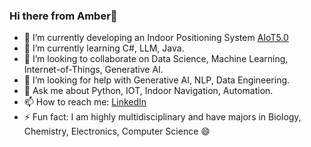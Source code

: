 ### Hi there from Amber👋
- 🔭 I’m currently developing an Indoor Positioning System <a href="https://www.nectlc.com/asset_tracking_management.php" target="_blank">AIoT5.0</a>
- 🌱 I’m currently learning C#, LLM, Java.
- 👯 I’m looking to collaborate on Data Science, Machine Learning, Internet-of-Things, Generative AI. 
- 🤔 I’m looking for help with Generative AI, NLP, Data Engineering.
- 💬 Ask me about Python, IOT, Indoor Navigation, Automation.
- 📫 How to reach me: <a href="https://www.linkedin.com/in/ambertiwari/" target="_blank">LinkedIn</a>
- ⚡ Fun fact: I am highly multidisciplinary and have majors in Biology, Chemistry, Electronics, Computer Science 😄
<!--😄 Pronouns: ...>

